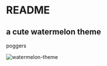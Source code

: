 # README

## a cute watermelon theme

poggers

![watermelon-theme](https://user-images.githubusercontent.com/91434717/142975356-36764d5f-6161-4131-8d79-1df898910fad.png)
